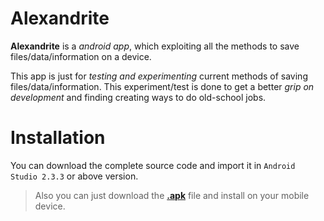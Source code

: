# Alexandrite
**Alexandrite** is a *android app*, which exploiting all the methods to save files/data/information on a device.

This app is just for *testing and experimenting* current methods of saving files/data/information.
This experiment/test is done to get a better *grip on development* and finding creating ways to do old-school jobs.

# Installation
You can download the complete source code and import it in `Android Studio 2.3.3` or above version.

> Also you can just download the **[.apk](https://github.com/ramantehlan/Alexandrite/releases/latest)** file and install on your mobile device.



